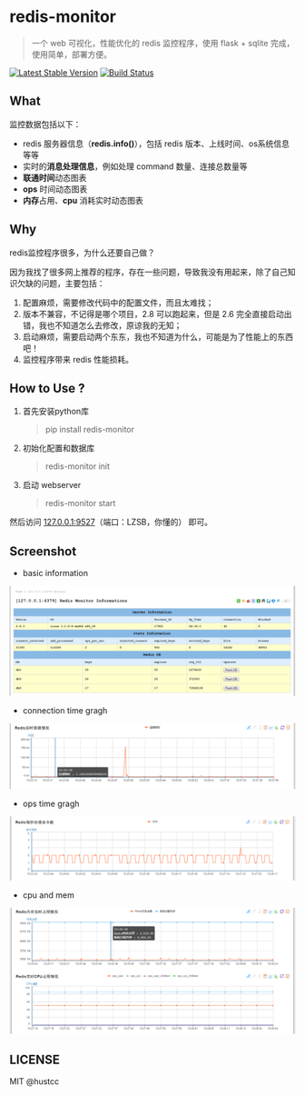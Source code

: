 # redis-monitor

> 一个 web 可视化，性能优化的 redis 监控程序，使用 flask + sqlite 完成，使用简单，部署方便。

[![Latest Stable Version](https://img.shields.io/pypi/v/redis-monitor.svg)](https://pypi.python.org/pypi/redis-monitor) [![Build Status](https://travis-ci.org/NetEaseGame/redis-monitor.svg?branch=master)](https://travis-ci.org/NetEaseGame/redis-monitor) 


## What

监控数据包括以下：

 - redis 服务器信息（**redis.info()**），包括 redis 版本、上线时间、os系统信息等等
 - 实时的**消息处理信息**，例如处理 command 数量、连接总数量等
 - **联通时间**动态图表
 - **ops** 时间动态图表
 - **内存**占用、**cpu** 消耗实时动态图表
 
 
## Why

redis监控程序很多，为什么还要自己做？

因为我找了很多网上推荐的程序，存在一些问题，导致我没有用起来，除了自己知识欠缺的问题，主要包括：

1. 配置麻烦，需要修改代码中的配置文件，而且太难找；
2. 版本不兼容，不记得是哪个项目，2.8 可以跑起来，但是 2.6 完全直接启动出错，我也不知道怎么去修改，原谅我的无知；
3. 启动麻烦，需要启动两个东东，我也不知道为什么，可能是为了性能上的东西吧！
4. 监控程序带来 redis 性能损耗。


## How to Use ?

1. 首先安装python库

	> pip install redis-monitor

2. 初始化配置和数据库
	
	> redis-monitor init

3. 启动 webserver

	> redis-monitor start

然后访问 [127.0.0.1:9527](http://127.0.0.1:9527/)（端口：LZSB，你懂的） 即可。


## Screenshot

 - basic information

![shot_1](/doc/shot_1.png)

 - connection time gragh

![shot_2](/doc/shot_2.png)

 - ops time gragh

![shot_3](/doc/shot_3.png)

 - cpu and mem

![shot_4](/doc/shot_4.png)


## LICENSE

MIT @hustcc